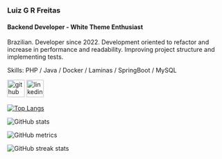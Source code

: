 ### Luiz G R Freitas
#### Backend Developer - White Theme Enthusiast
Brazilian. Developer since 2022. Development oriented to refactor and increase in performance and readability. Improving project structure and implementing tests.

Skills: PHP / Java / Docker / Laminas / SpringBoot / MySQL



[<img src='https://cdn.jsdelivr.net/npm/simple-icons@3.0.1/icons/github.svg' alt='github' height='40'>](https://github.com/https://github.com/luizrfreitas)  [<img src='https://cdn.jsdelivr.net/npm/simple-icons@3.0.1/icons/linkedin.svg' alt='linkedin' height='40'>](https://www.linkedin.com/in/https://www.linkedin.com/in/luiz-rfreitas//)  

[![Top Langs](https://github-readme-stats.vercel.app/api/top-langs/?username=https://github.com/luizrfreitas)](https://github.com/anuraghazra/github-readme-stats)

![GitHub stats](https://github-readme-stats.vercel.app/api?username=https://github.com/luizrfreitas&show_icons=true)  

![GitHub metrics](https://metrics.lecoq.io/https://github.com/luizrfreitas)  

![GitHub streak stats](https://streak-stats.demolab.com/?user=https://github.com/luizrfreitas)  
